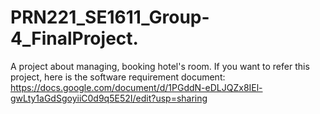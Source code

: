 # PRN221_SE1611_Group-4_FinalProject.
A project about managing, booking hotel's room.
If you want to refer this project, here is the software requirement document: 
  https://docs.google.com/document/d/1PGddN-eDLJQZx8IEl-gwLty1aGdSgoyiiC0d9q5E52I/edit?usp=sharing
